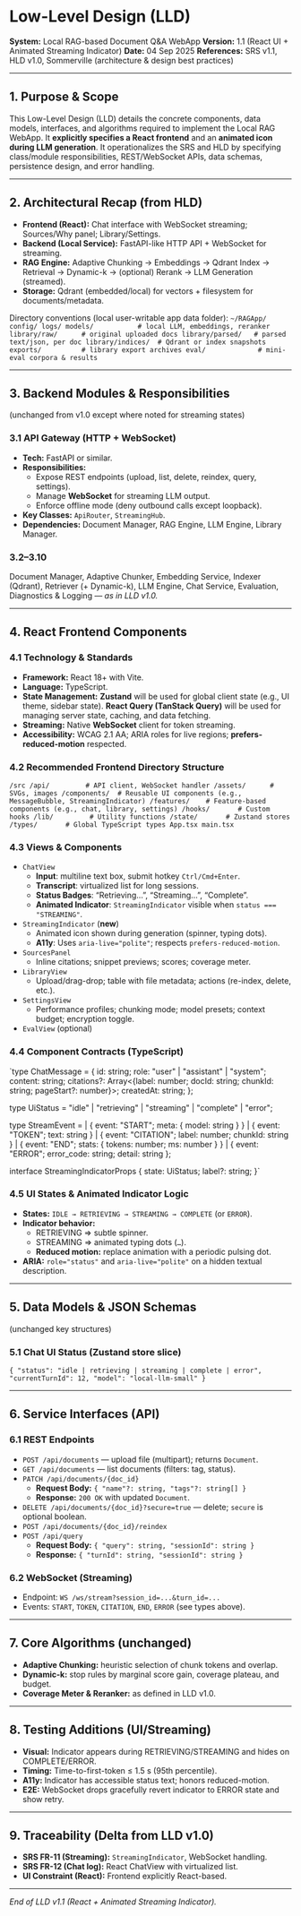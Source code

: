 # Low-Level Design (LLD)
**System:** Local RAG-based Document Q&A WebApp
**Version:** 1.1 (React UI + Animated Streaming Indicator)
**Date:** 04 Sep 2025
**References:** SRS v1.1, HLD v1.0, Sommerville (architecture & design best practices)

---

## 1. Purpose & Scope
This Low-Level Design (LLD) details the concrete components, data models, interfaces, and algorithms required to implement the Local RAG WebApp. It **explicitly specifies a React frontend** and an **animated icon during LLM generation**. It operationalizes the SRS and HLD by specifying class/module responsibilities, REST/WebSocket APIs, data schemas, persistence design, and error handling.

---

## 2. Architectural Recap (from HLD)
- **Frontend (React):** Chat interface with WebSocket streaming; Sources/Why panel; Library/Settings.
- **Backend (Local Service):** FastAPI-like HTTP API + WebSocket for streaming.
- **RAG Engine:** Adaptive Chunking → Embeddings → Qdrant Index → Retrieval → Dynamic-k → (optional) Rerank → LLM Generation (streamed).
- **Storage:** Qdrant (embedded/local) for vectors + filesystem for documents/metadata.

Directory conventions (local user-writable app data folder):
`~/RAGApp/
  config/
  logs/
  models/           # local LLM, embeddings, reranker
  library/raw/      # original uploaded docs
  library/parsed/   # parsed text/json, per doc
  library/indices/  # Qdrant or index snapshots
  exports/          # library export archives
  eval/             # mini-eval corpora & results`

---

## 3. Backend Modules & Responsibilities
(unchanged from v1.0 except where noted for streaming states)

### 3.1 API Gateway (HTTP + WebSocket)
- **Tech:** FastAPI or similar.
- **Responsibilities:**
  - Expose REST endpoints (upload, list, delete, reindex, query, settings).
  - Manage **WebSocket** for streaming LLM output.
  - Enforce offline mode (deny outbound calls except loopback).
- **Key Classes:** `ApiRouter`, `StreamingHub`.
- **Dependencies:** Document Manager, RAG Engine, LLM Engine, Library Manager.

### 3.2–3.10
Document Manager, Adaptive Chunker, Embedding Service, Indexer (Qdrant), Retriever (+ Dynamic-k), LLM Engine, Chat Service, Evaluation, Diagnostics & Logging — *as in LLD v1.0.*

---

## 4. React Frontend Components

### 4.1 Technology & Standards
- **Framework:** React 18+ with Vite.
- **Language:** TypeScript.
- **State Management:** **Zustand** will be used for global client state (e.g., UI theme, sidebar state). **React Query (TanStack Query)** will be used for managing server state, caching, and data fetching.
- **Streaming:** Native **WebSocket** client for token streaming.
- **Accessibility:** WCAG 2.1 AA; ARIA roles for live regions; **prefers-reduced-motion** respected.

### 4.2 Recommended Frontend Directory Structure
`/src
  /api/         # API client, WebSocket handler
  /assets/      # SVGs, images
  /components/  # Reusable UI components (e.g., MessageBubble, StreamingIndicator)
  /features/    # Feature-based components (e.g., chat, library, settings)
  /hooks/       # Custom hooks
  /lib/         # Utility functions
  /state/       # Zustand stores
  /types/       # Global TypeScript types
  App.tsx
  main.tsx`

### 4.3 Views & Components
- `ChatView`
  - **Input**: multiline text box, submit hotkey `Ctrl/Cmd+Enter`.
  - **Transcript**: virtualized list for long sessions.
  - **Status Badges**: “Retrieving…”, “Streaming…”, “Complete”.
  - **Animated Indicator**: `StreamingIndicator` visible when `status === "STREAMING"`.
- `StreamingIndicator` (**new**)
  - Animated icon shown during generation (spinner, typing dots).
  - **A11y**: Uses `aria-live="polite"`; respects `prefers-reduced-motion`.
- `SourcesPanel`
  - Inline citations; snippet previews; scores; coverage meter.
- `LibraryView`
  - Upload/drag-drop; table with file metadata; actions (re-index, delete, etc.).
- `SettingsView`
  - Performance profiles; chunking mode; model presets; context budget; encryption toggle.
- `EvalView` (optional)

### 4.4 Component Contracts (TypeScript)
`type ChatMessage = {
  id: string;
  role: "user" | "assistant" | "system";
  content: string;
  citations?: Array<{label: number; docId: string; chunkId: string; pageStart?: number}>;
  createdAt: string;
};

type UiStatus = "idle" | "retrieving" | "streaming" | "complete" | "error";

type StreamEvent =
  | { event: "START"; meta: { model: string } }
  | { event: "TOKEN"; text: string }
  | { event: "CITATION"; label: number; chunkId: string }
  | { event: "END"; stats: { tokens: number; ms: number } }
  | { event: "ERROR"; error_code: string; detail: string };

interface StreamingIndicatorProps {
  state: UiStatus;
  label?: string;
}`

### 4.5 UI States & Animated Indicator Logic
- **States:** `IDLE → RETRIEVING → STREAMING → COMPLETE` (or `ERROR`).
- **Indicator behavior:**
  - RETRIEVING ⇒ subtle spinner.
  - STREAMING ⇒ animated typing dots (`…`).
  - **Reduced motion:** replace animation with a periodic pulsing dot.
- **ARIA:** `role="status"` and `aria-live="polite"` on a hidden textual description.

---

## 5. Data Models & JSON Schemas
(unchanged key structures)

### 5.1 Chat UI Status (Zustand store slice)
`{
  "status": "idle | retrieving | streaming | complete | error",
  "currentTurnId": 12,
  "model": "local-llm-small"
}`

---

## 6. Service Interfaces (API)

### 6.1 REST Endpoints
- `POST /api/documents` — upload file (multipart); returns `Document`.
- `GET /api/documents` — list documents (filters: tag, status).
- `PATCH /api/documents/{doc_id}`
  - **Request Body:** `{ "name"?: string, "tags"?: string[] }`
  - **Response:** `200 OK` with updated `Document`.
- `DELETE /api/documents/{doc_id}?secure=true` — delete; `secure` is optional boolean.
- `POST /api/documents/{doc_id}/reindex`
- `POST /api/query`
  - **Request Body:** `{ "query": string, "sessionId": string }`
  - **Response:** `{ "turnId": string, "sessionId": string }`

### 6.2 WebSocket (Streaming)
- Endpoint: `WS /ws/stream?session_id=...&turn_id=...`
- Events: `START`, `TOKEN`, `CITATION`, `END`, `ERROR` (see types above).

---

## 7. Core Algorithms (unchanged)
- **Adaptive Chunking:** heuristic selection of chunk tokens and overlap.
- **Dynamic-k:** stop rules by marginal score gain, coverage plateau, and budget.
- **Coverage Meter & Reranker:** as defined in LLD v1.0.

---

## 8. Testing Additions (UI/Streaming)
- **Visual:** Indicator appears during RETRIEVING/STREAMING and hides on COMPLETE/ERROR.
- **Timing:** Time-to-first-token ≤ 1.5 s (95th percentile).
- **A11y:** Indicator has accessible status text; honors reduced-motion.
- **E2E:** WebSocket drops gracefully revert indicator to ERROR state and show retry.

---

## 9. Traceability (Delta from LLD v1.0)
- **SRS FR-11 (Streaming):** `StreamingIndicator`, WebSocket handling.
- **SRS FR-12 (Chat log):** React ChatView with virtualized list.
- **UI Constraint (React):** Frontend explicitly React-based.

---

*End of LLD v1.1 (React + Animated Streaming Indicator).*